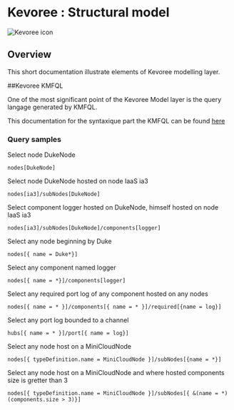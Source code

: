 # Kevoree : Structural model

![Kevoree icon](http://kevoree.org/img/kevoree-logo.png)

## Overview

This short documentation illustrate elements of Kevoree modelling layer.




##Kevoree KMFQL

One of the most significant point of the Kevoree Model layer is the query langage generated by KMFQL.

This documentation for the syntaxique part the KMFQL can be found [here](https://github.com/dukeboard/kevoree-modeling-framework/blob/master/doc/kmf_path.md)

### Query samples

Select node DukeNode 

	nodes[DukeNode]
	
Select node DukeNode hosted on node IaaS ia3 

	nodes[ia3]/subNodes[DukeNode]
	
Select component logger hosted on DukeNode, himself hosted on node IaaS ia3 

	nodes[ia3]/subNodes[DukeNode]/components[logger]
	
Select any node beginning by Duke

	nodes[{ name = Duke*}]
	
Select any component named logger

	nodes[{ name = *}]/components[logger]

Select any required port log of any component hosted on any nodes

	nodes[{ name = * }]/components[{ name = * }]/required[{name = log}]	
Select any port log bounded to a channel

	hubs[{ name = * }]/port[{ name = log}]
	
Select any node host on a MiniCloudNode

	nodes[{ typeDefinition.name = MiniCloudNode }]/subNodes[{name = *}]
	
Select any node host on a MiniCloudNode and where hosted components size is gretter than 3

	nodes[{ typeDefinition.name = MiniCloudNode }]/subNodes[{ &(name = *)(components.size > 3)}]
		

